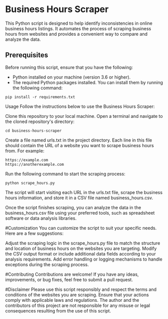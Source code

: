 # Business Hours Scraper

This Python script is designed to help identify inconsistencies in online business hours listings. It automates the process of scraping business hours from websites and provides a convenient way to compare and analyze the data.

## Prerequisites

Before running this script, ensure that you have the following:

- Python installed on your machine (version 3.6 or higher).
- The required Python packages installed. You can install them by running the following command:

```shell
pip install -r requirements.txt
```

Usage
Follow the instructions below to use the Business Hours Scraper:

Clone this repository to your local machine.
Open a terminal and navigate to the cloned repository's directory:
```shell
cd business-hours-scraper
```

Create a file named urls.txt in the project directory. Each line in this file should contain the URL of a website you want to scrape business hours from. For example:
```arduino
https://example.com
https://anotherexample.com
```

Run the following command to start the scraping process:
```shell
python scrape_hours.py
```

The script will start visiting each URL in the urls.txt file, scrape the business hours information, and store it in a CSV file named business_hours.csv.

Once the script finishes scraping, you can analyze the data in the business_hours.csv file using your preferred tools, such as spreadsheet software or data analysis libraries.

#Customization
You can customize the script to suit your specific needs. Here are a few suggestions:

Adjust the scraping logic in the scrape_hours.py file to match the structure and location of business hours on the websites you are targeting.
Modify the CSV output format or include additional data fields according to your analysis requirements.
Add error handling or logging mechanisms to handle exceptions during the scraping process.

#Contributing
Contributions are welcome! If you have any ideas, improvements, or bug fixes, feel free to submit a pull request.

#Disclaimer
Please use this script responsibly and respect the terms and conditions of the websites you are scraping. Ensure that your actions comply with applicable laws and regulations. The author and the contributors of this project are not responsible for any misuse or legal consequences resulting from the use of this script.

